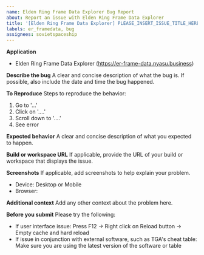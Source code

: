 ```yaml
---
name: Elden Ring Frame Data Explorer Bug Report
about: Report an issue with Elden Ring Frame Data Explorer
title: '[Elden Ring Frame Data Explorer] PLEASE_INSERT_ISSUE_TITLE_HERE'
labels: er_framedata, bug
assignees: sovietspaceship
---
```


**Application**

-   Elden Ring Frame Data Explorer (https://er-frame-data.nyasu.business)

**Describe the bug**
A clear and concise description of what the bug is.
If possible, also include the date and time the bug happened.

**To Reproduce**
Steps to reproduce the behavior:

1. Go to '...'
2. Click on '....'
3. Scroll down to '....'
4. See error

**Expected behavior**
A clear and concise description of what you expected to happen.

**Build or workspace URL**
If applicable, provide the URL of your build or workspace that displays the issue.

**Screenshots**
If applicable, add screenshots to help explain your problem.

-   Device: Desktop or Mobile
-   Browser:

**Additional context**
Add any other context about the problem here.

**Before you submit**
Please try the following:

-   If user interface issue: Press F12 -> Right click on Reload button -> Empty cache and hard reload
-   If issue in conjunction with external software, such as TGA's cheat table: Make sure you are using the latest version of the software or table